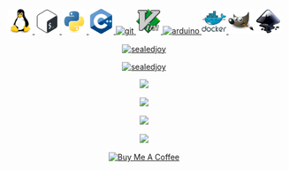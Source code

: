 
<p align="center"><a href="https://www.gnu.org/software/bash/" target="_blank"> <img src="https://raw.githubusercontent.com/devicons/devicon/master/icons/linux/linux-original.svg" alt="Linux" width="45" height="45"/> </a> <a href="https://www.gnu.org/software/bash/" target="_blank"> <img src="https://raw.githubusercontent.com/devicons/devicon/master/icons/bash/bash-original.svg" alt="bash" width="45" height="45"/> </a> <a href="https://www.python.org" target="_blank"> <img src="https://raw.githubusercontent.com/devicons/devicon/master/icons/python/python-original.svg" alt="python" width="45" height="45"/> </a>  <a href="https://www.w3schools.com/cpp/" target="_blank"> <img src="https://raw.githubusercontent.com/devicons/devicon/master/icons/cplusplus/cplusplus-original.svg" alt="cplusplus" width="45" height="45"/> </a> <a href="https://git-scm.com/" target="_blank"> <img src="https://www.vectorlogo.zone/logos/git-scm/git-scm-icon.svg" alt="git" width="45" height="45"/> </a> <a href="https://www.w3schools.com/cpp/" target="_blank"> <img src="https://raw.githubusercontent.com/devicons/devicon/master/icons/vim/vim-original.svg" alt="VIM" width="45" height="45"/> </a>  <a href="https://www.arduino.cc/" target="_blank"> <img src="https://cdn.worldvectorlogo.com/logos/arduino-1.svg" alt="arduino" width="45" height="45"/> </a> <a href="https://www.docker.com/" target="_blank"> <img src="https://raw.githubusercontent.com/devicons/devicon/master/icons/docker/docker-original-wordmark.svg" alt="docker" width="45" height="45"/> </a>  <a href="https://www.python.org" target="_blank"> <img src="https://raw.githubusercontent.com/devicons/devicon/master/icons/gimp/gimp-original.svg" alt="GIMP" width="45" height="45"/></a> <a href="https://www.arduino.cc/" target="_blank"> <img src="https://raw.githubusercontent.com/devicons/devicon/master/icons/inkscape/inkscape-original.svg" alt="inkscape" width="45" height="45"/> </a> </p>

<p align="center"><a href="https://github.com/SealedJoy?tab=repositories"> <img align="center" src="https://github-readme-streak-stats.herokuapp.com/?user=sealedjoy&theme=tokyonight" alt="sealedjoy" width=500/></a></p>

<p align="center"><a href="https://github.com/SealedJoy?tab=repositories"><img align="center" src="https://github-readme-stats.vercel.app/api?username=sealedjoy&show_icons=true&locale=en&theme=tokyonight" alt="sealedjoy" /> </a></p>

<p align="center"> <a href="https://github.com/SealedJoy/axosay"> <img src="https://raw.githubusercontent.com/SealedJoy/images/main/axosay_final.gif" width="500"></a></p>

<p align="center"> <a href="https://github.com/sealedjoy/axosay"> <img src="https://github-readme-stats.vercel.app/api/pin/?username=sealedjoy&repo=axosay&theme=tokyonight" width=500/> </a> </p>

<p align="center"> <a href="https://github.com/t-e-l/bin"> <img src="https://github-readme-stats.vercel.app/api/pin/?username=t-e-l&repo=bin&theme=tokyonight" width=500/>  </a> </p>

<p align="center"> <a href="https://github.com/t-e-l/bootstrap-changes"> <img src="https://github-readme-stats.vercel.app/api/pin/?username=t-e-l&repo=bootstrap-changes&theme=tokyonight" width=500/>  </a> </p>



<p align="center"> <a href="https://www.buymeacoffee.com/sealyj" target="_blank"><img src="https://cdn.buymeacoffee.com/buttons/v2/default-yellow.png" width=200 alt="Buy Me A Coffee"  ></a> </p>
